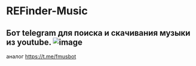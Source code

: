 # REFinder-Music
Бот telegram для поиска и скачивания музыки из youtube.
![image](https://github.com/altshifter/REFinder-Music/assets/41440410/3dc4a3eb-edbb-4af0-bd82-d8c81b49eb8a)
-----------------------------------

аналог https://t.me/fmusbot
